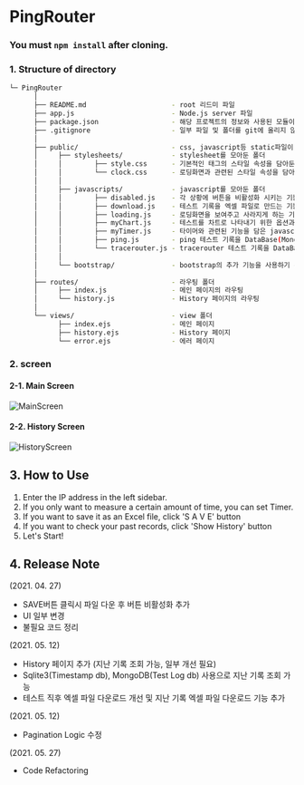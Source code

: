 # PingRouter

### You must `npm install` after cloning.

### 1. Structure of directory

```bash
└─ PingRouter
      │
      ├── README.md                     - root 리드미 파일
      ├── app.js                        - Node.js server 파일
      ├── package.json                  - 해당 프로젝트의 정보와 사용된 모듈이 담긴 파일
      ├── .gitignore                    - 일부 파일 및 폴더를 git에 올리지 않기 위해 작성한 파일
      │
      ├── public/                       - css, javascript등 static파일이 모여 있는 폴더
      │     ├── stylesheets/            - stylesheet를 모아둔 폴더
      │     │        ├── style.css      - 기본적인 태그의 스타일 속성을 담아둔 stylesheet
      │     │        └── clock.css      - 로딩화면과 관련된 스타일 속성을 담아둔 stylesheet
      │     │
      │     ├── javascripts/            - javascript를 모아둔 폴더
      │     │        ├── disabled.js    - 각 상황에 버튼을 비활성화 시키는 기능을 담은 javascript
      │     │        ├── download.js    - 테스트 기록을 엑셀 파일로 만드는 기능을 담은 javascript
      │     │        ├── loading.js     - 로딩화면을 보여주고 사라지게 하는 기능을 담은 javascript
      │     │        ├── myChart.js     - 테스트를 차트로 나타내기 위한 옵션과 기능을 담은 javascript
      │     │        ├── myTimer.js     - 타이머와 관련된 기능을 담은 javascript
      │     │        ├── ping.js        - ping 테스트 기록을 DataBase(MongoDB)에 담기 위한 Schema와 데이터 저장, 찾기 기능을 담은 javascript
      │     │        └── tracerouter.js - tracerouter 테스트 기록을 DataBase(MongoDB)에 담기 위한 Schema와 데이터 저장, 찾기 기능을 담은 javascript
      │     │
      │     └── bootstrap/              - bootstrap의 추가 기능을 사용하기 위한 파일이 모여 있는 폴더
      │
      ├── routes/                       - 라우팅 폴더
      │     ├── index.js                - 메인 페이지의 라우팅
      │     └── history.js              - History 페이지의 라우팅
      │
      └── views/                        - view 폴더
            ├── index.ejs               - 메인 페이지
            ├── history.ejs             - History 페이지
            └── error.ejs               - 에러 페이지
```

### 2. screen

#### 2-1. Main Screen

![MainScreen](https://user-images.githubusercontent.com/51731660/117908710-e143ce80-b313-11eb-807d-6e0a20aeabb0.png)

#### 2-2. History Screen

![HistoryScreen](https://user-images.githubusercontent.com/51731660/117909001-66c77e80-b314-11eb-8612-209385633c80.png)

## 3. How to Use

1. Enter the IP address in the left sidebar.
2. If you only want to measure a certain amount of time, you can set Timer.
3. If you want to save it as an Excel file, click 'S A V E' button
4. If you want to check your past records, click 'Show History' button
5. Let's Start!

## 4. Release Note

(2021. 04. 27)

- SAVE버튼 클릭시 파일 다운 후 버튼 비활성화 추가
- UI 일부 변경
- 불필요 코드 정리

(2021. 05. 12)

- History 페이지 추가 (지난 기록 조회 가능, 일부 개선 필요)
- Sqlite3(Timestamp db), MongoDB(Test Log db) 사용으로 지난 기록 조회 가능
- 테스트 직후 엑셀 파일 다운로드 개선 및 지난 기록 엑셀 파일 다운로드 기능 추가

(2021. 05. 12)

- Pagination Logic 수정

(2021. 05. 27)

- Code Refactoring
